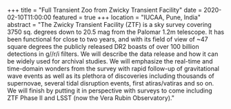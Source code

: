 +++
title = "Full Transient Zoo from Zwicky Transient Facility"
date = 2020-02-10T11:00:00
featured = true
+++
location = "IUCAA, Pune, India"
abstract = "The Zwicky Transient Facility (ZTF) is a sky survey covering 3750 sq. degrees
down to 20.5 mag from the Palomar 1.2m telescope. It has been functional for
close to two years, and with its field of view of ~47 square degrees the
publicly released DR2 boasts of over 100 billion detections in g//r/i filters.
We will describe the data release and how it can be widely used for archival
studies. We will emphasize the real-time and time-domain wonders from the
survey with rapid follow-up of gravitational wave events as well as its
plethora of discoveries including thousands of supernovae, several tidal
disruption events, first atiras/vatiras and so on. We will finish by putting it
in perspective with surveys to come including ZTF Phase II and LSST (now the
Vera Rubin Observatory)."
